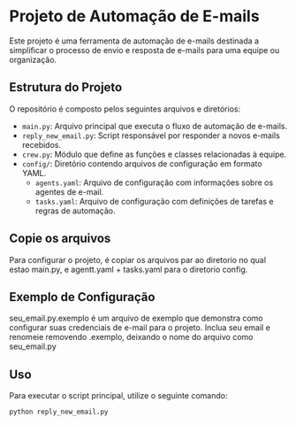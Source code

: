 # Projeto de Automação de E-mails

Este projeto é uma ferramenta de automação de e-mails destinada a simplificar o processo de envio e resposta de e-mails para uma equipe ou organização.

## Estrutura do Projeto

O repositório é composto pelos seguintes arquivos e diretórios:

- `main.py`: Arquivo principal que executa o fluxo de automação de e-mails.
- `reply_new_email.py`: Script responsável por responder a novos e-mails recebidos.
- `crew.py`: Módulo que define as funções e classes relacionadas à equipe.
- `config/`: Diretório contendo arquivos de configuração em formato YAML.
  - `agents.yaml`: Arquivo de configuração com informações sobre os agentes de e-mail.
  - `tasks.yaml`: Arquivo de configuração com definições de tarefas e regras de automação.

## Copie os arquivos

Para configurar o projeto, é copiar os arquivos par ao diretorio no qual estao main.py, e agentt.yaml + tasks.yaml para o diretorio config.

## Exemplo de Configuração

seu_email.py.exemplo é um arquivo de exemplo que demonstra como configurar suas credenciais de e-mail para o projeto.
Inclua seu email e renomeie removendo .exemplo, deixando o nome do arquivo como seu_email.py

## Uso

Para executar o script principal, utilize o seguinte comando:

```bash
python reply_new_email.py
```

